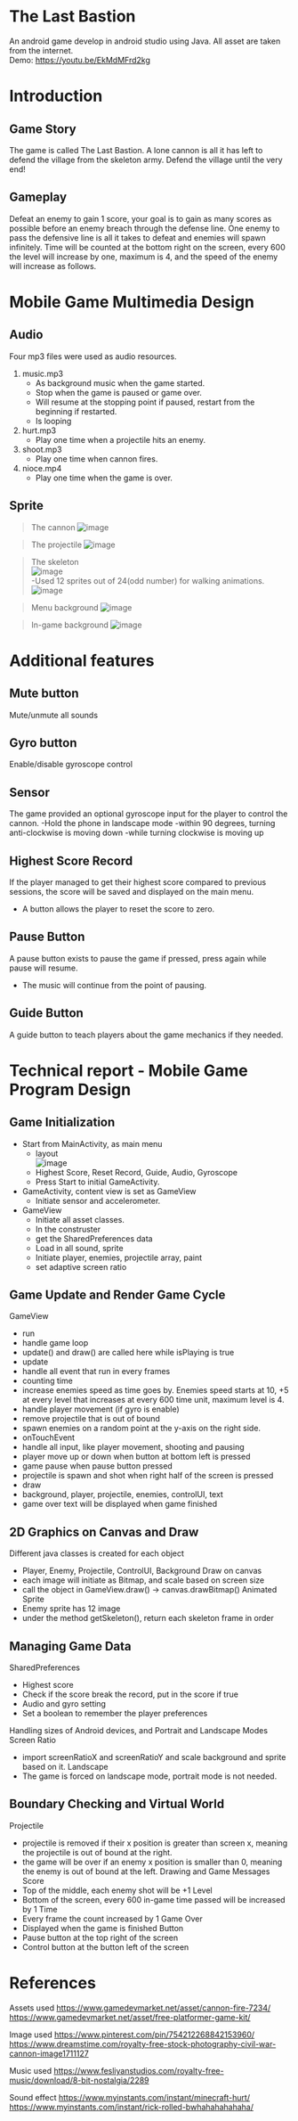 # The Last Bastion
An android game develop in android studio using Java. All asset are taken from the internet.\
Demo: https://youtu.be/EkMdMFrd2kg

Introduction
=
Game Story
-
The game is called The Last Bastion. A lone cannon is all it has left to defend the village from the skeleton army. Defend the village until the very end!

Gameplay
-
Defeat an enemy to gain 1 score, your goal is to gain as many scores as possible before an enemy breach through the defense line. One enemy to pass the defensive line is all it takes to defeat and enemies will spawn infinitely.
Time will be counted at the bottom right on the screen, every 600 the level will increase by one, maximum is 4, and the speed of the enemy will increase as follows.

Mobile Game Multimedia Design
=
Audio
-
Four mp3 files were used as audio resources.
1.	music.mp3
	- As background music when the game started.
 	-	Stop when the game is paused or game over.
 	-	Will resume at the stopping point if paused, restart from the beginning if restarted.
 	-	Is looping
2.	hurt.mp3
	-	Play one time when a projectile hits an enemy.
3.	shoot.mp3
	-	Play one time when cannon fires.
4.	nioce.mp4
	-	Play one time when the game is over.

Sprite
-
> The cannon
![image](https://user-images.githubusercontent.com/61373385/161753265-d12c9dbb-e8f0-4577-9a6a-8ebbb6be2fab.png)

> The projectile
![image](https://user-images.githubusercontent.com/61373385/161753294-1f909a94-1ea8-4945-88f5-c00e3a30d5e8.png)

> The skeleton\
![image](https://user-images.githubusercontent.com/61373385/161753321-c79504d4-bf0a-4ff0-9711-d53acc5a5614.png)\
-Used 12 sprites out of 24(odd number) for walking animations.
![image](https://user-images.githubusercontent.com/61373385/161753339-2705e677-36e9-4adb-be76-ad3149c1efe1.png)

> Menu background
![image](https://user-images.githubusercontent.com/61373385/161753358-02bc6072-eeea-4986-b3ea-e72cd9b13ea1.png)

> In-game background 
![image](https://user-images.githubusercontent.com/61373385/161753376-056942f9-ce77-4573-9d36-2d3dd372c89d.png)

Additional features
=

Mute button
-
Mute/unmute all sounds

Gyro button
-
Enable/disable gyroscope control

Sensor
-
The game provided an optional gyroscope input for the player to control the cannon.
	-Hold the phone in landscape mode
	-within 90 degrees, turning anti-clockwise is moving down
	-while turning clockwise is moving up

Highest Score Record
-
If the player managed to get their highest score compared to previous sessions, the score will be saved and displayed on the main menu.
-	A button allows the player to reset the score to zero.

Pause Button
-
A pause button exists to pause the game if pressed, press again while pause will resume.
-	The music will continue from the point of pausing.


Guide Button
-
A guide button to teach players about the game mechanics if they needed.

Technical report - Mobile Game Program Design
=
Game Initialization
-
- Start from MainActivity, as main menu
	- layout\
		![image](https://user-images.githubusercontent.com/61373385/161753454-9e7811dc-5489-4b58-8008-27642e8f8913.png)
	- Highest Score, Reset Record, Guide, Audio, Gyroscope
	- Press Start to initial GameActivity.
- GameActivity, content view is set as GameView
	- Initiate sensor and accelerometer.
- GameView
	- Initiate all asset classes.
	- In the construster
	- get the SharedPreferences data
	- Load in all sound, sprite
	- Initiate player, enemies, projectile array, paint
	- set adaptive screen ratio

Game Update and Render Game Cycle
-
GameView
-	run
-	handle game loop
-	update() and draw() are called here while isPlaying is true
-	update
-	handle all event that run in every frames
-	counting time
-	increase enemies speed as time goes by. Enemies speed starts at 10, +5 at every level that increases at every 600 time unit, maximum level is 4.
-	handle player movement (if gyro is enable)
-	remove projectile that is out of bound
-	spawn enemies on a random point at the y-axis on the right side.
-	onTouchEvent
-	handle all input, like player movement, shooting and pausing
-	player move up or down when button at bottom left is pressed
-	game pause when pause button pressed
-	projectile is spawn and shot when right half of the screen is pressed
-	draw
-	background, player, projectile, enemies, controlUI, text
-	game over text will be displayed when game finished


2D Graphics on Canvas and Draw
-
Different java classes is created for each object
-	Player, Enemy, Projectile, ControlUI, Background
Draw on canvas
-	each image will initiate as Bitmap, and scale based on screen size
-	call the object in GameView.draw() -> canvas.drawBitmap()
Animated Sprite
-	Enemy sprite has 12 image
-	under the method getSkeleton(), return each skeleton frame in order

Managing Game Data
-
SharedPreferences
-	Highest score
-	Check if the score break the record, put in the score if true
-	Audio and gyro setting
-	Set a boolean to remember the player preferences

Handling sizes of Android devices, and Portrait and Landscape Modes
Screen Ratio
-	import screenRatioX and screenRatioY and scale background and sprite based on it.
Landscape
-	The game is forced on landscape mode, portrait mode is not needed.



Boundary Checking and Virtual World
-
Projectile
-	projectile is removed if their x position is greater than screen x, meaning the projectile is out of bound at the right.
-	the game will be over if an enemy x position is smaller than 0, meaning the enemy is out of bound at the left.
Drawing and Game Messages
Score
-	Top of the middle, each enemy shot will be +1
Level
-	Bottom of the screen, every 600 in-game time passed will be increased by 1
Time
-	Every frame the count increased by 1
Game Over
-	Displayed when the game is finished
Button
-	Pause button at the top right of the screen
-	Control button at the button left of the screen

References
=
Assets used
https://www.gamedevmarket.net/asset/cannon-fire-7234/ \
https://www.gamedevmarket.net/asset/free-platformer-game-kit/
 
Image used
https://www.pinterest.com/pin/754212268842153960/ \
https://www.dreamstime.com/royalty-free-stock-photography-civil-war-cannon-image1711127
 
Music used
https://www.fesliyanstudios.com/royalty-free-music/download/8-bit-nostalgia/2289
 
Sound effect
https://www.myinstants.com/instant/minecraft-hurt/ \
https://www.myinstants.com/instant/rick-rolled-bwhahahahahaha/
